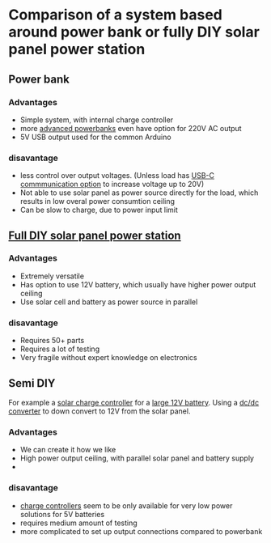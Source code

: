 # Comparison of a system based around power bank or fully DIY solar panel power station

## Power bank

### Advantages

+ Simple system, with internal charge controller
+ more [advanced powerbanks](https://www.coolblue.nl/product/834838/goal-zero-sherpa-100-ac-powerbank-met-power-delivery-25-600-mah.html#product-specifications) even have option for 220V AC output
+ 5V USB output used for the common Arduino

### disavantage

+ less control over output voltages. (Unless load has [USB-C commmunication option](https://www.allaboutcircuits.com/technical-articles/introduction-to-usb-type-c-which-pins-power-delivery-data-transfer/#:~:text=The%20default%20VBUS%20voltage%20is,maximum%20power%20of%20100%20W) to increase voltage up to 20V)
+ Not able to use solar panel as power source directly for the load, which results in low overal power consumtion ceiling
+ Can be slow to charge, due to power input limit

## [Full DIY solar panel power station](https://microcontrolere.wordpress.com/2016/12/16/mppt-solar-charger/)

### Advantages
+ Extremely versatile
+ Has option to use 12V battery, which usually have higher power output ceiling
+ Use solar cell and battery as power source in parallel

### disavantage
+ Requires 50+ parts 
+ Requires a lot of testing
+ Very fragile without expert knowledge on electronics

## Semi DIY
For example a [solar charge controller](https://www.conrad.nl/p/kemo-charging-controller-m149n-solar-laadregelaar-serie-12-v-10-a-110527) for a [large 12V battery](https://www.conrad.nl/p/conrad-energy-12-v-9-ah-loodaccu-12-v-9-ah-loodvlies-agm-b-x-h-x-d-151-x-94-x-65-mm-kabelschoen-635-mm-onderhoudsvr-250915).
Using a [dc/dc converter](https://www.conrad.nl/p/victron-energy-orion-tr-2412-5-dcdc-converter-60-w-1666864) to down convert to 12V from the solar panel.

### Advantages
+ We can create it how we like
+ High power output ceiling, with parallel solar panel and battery supply
+ 

### disavantage
+ [charge controllers](https://www.sparkfun.com/categories/421) seem to be only available for very low power solutions for 5V batteries
+ requires medium amount of testing
+ more complicated to set up output connections compared to powerbank

